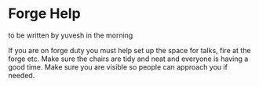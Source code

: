# Forge Help

to be written by yuvesh in the morning


If you are on forge duty you must help set up the space for talks, fire at the forge etc.
Make sure the chairs are tidy and neat and everyone is having a good time. Make sure you are visible so people can approach you if needed.



